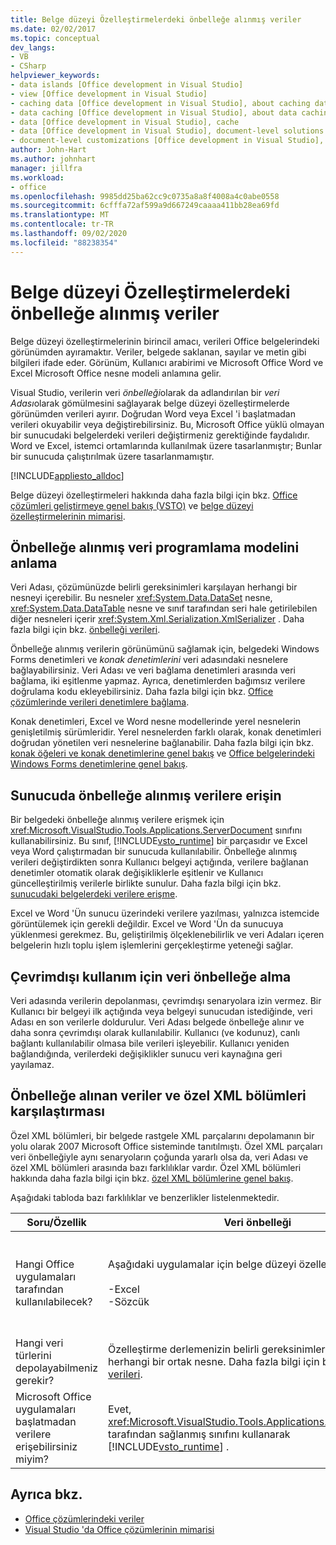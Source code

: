 ```yaml
---
title: Belge düzeyi Özelleştirmelerdeki önbelleğe alınmış veriler
ms.date: 02/02/2017
ms.topic: conceptual
dev_langs:
- VB
- CSharp
helpviewer_keywords:
- data islands [Office development in Visual Studio]
- view [Office development in Visual Studio]
- caching data [Office development in Visual Studio], about caching data
- data caching [Office development in Visual Studio], about data caching
- data [Office development in Visual Studio], cache
- data [Office development in Visual Studio], document-level solutions
- document-level customizations [Office development in Visual Studio], data model
author: John-Hart
ms.author: johnhart
manager: jillfra
ms.workload:
- office
ms.openlocfilehash: 9985dd25ba62cc9c0735a8a8f4008a4c0abe0558
ms.sourcegitcommit: 6cfffa72af599a9d667249caaaa411bb28ea69fd
ms.translationtype: MT
ms.contentlocale: tr-TR
ms.lasthandoff: 09/02/2020
ms.locfileid: "88238354"
---
```

# <a name="cached-data-in-document-level-customizations"></a>Belge düzeyi Özelleştirmelerdeki önbelleğe alınmış veriler
  Belge düzeyi özelleştirmelerinin birincil amacı, verileri Office belgelerindeki görünümden ayıramaktır. Veriler, belgede saklanan, sayılar ve metin gibi bilgileri ifade eder. Görünüm, Kullanıcı arabirimi ve Microsoft Office Word ve Excel Microsoft Office nesne modeli anlamına gelir.

 Visual Studio, verilerin veri *önbelleği*olarak da adlandırılan bir *veri Adası*olarak gömülmesini sağlayarak belge düzeyi özelleştirmelerde görünümden verileri ayırır. Doğrudan Word veya Excel 'i başlatmadan verileri okuyabilir veya değiştirebilirsiniz. Bu, Microsoft Office yüklü olmayan bir sunucudaki belgelerdeki verileri değiştirmeniz gerektiğinde faydalıdır. Word ve Excel, istemci ortamlarında kullanılmak üzere tasarlanmıştır; Bunlar bir sunucuda çalıştırılmak üzere tasarlanmamıştır.

 [!INCLUDE[appliesto_alldoc](../vsto/includes/appliesto-alldoc-md.md)]

 Belge düzeyi özelleştirmeleri hakkında daha fazla bilgi için bkz. [Office çözümleri geliştirmeye genel bakış &#40;VSTO&#41;](../vsto/office-solutions-development-overview-vsto.md) ve [belge düzeyi özelleştirmelerinin mimarisi](../vsto/architecture-of-document-level-customizations.md).

## <a name="understand-the-cached-data-programming-model"></a>Önbelleğe alınmış veri programlama modelini anlama
 Veri Adası, çözümünüzde belirli gereksinimleri karşılayan herhangi bir nesneyi içerebilir. Bu nesneler <xref:System.Data.DataSet> nesne, <xref:System.Data.DataTable> nesne ve sınıf tarafından seri hale getirilebilen diğer nesneleri içerir <xref:System.Xml.Serialization.XmlSerializer> . Daha fazla bilgi için bkz. [önbelleği verileri](../vsto/caching-data.md).

 Önbelleğe alınmış verilerin görünümünü sağlamak için, belgedeki Windows Forms denetimleri ve *konak denetimlerini* veri adasındaki nesnelere bağlayabilirsiniz. Veri Adası ve veri bağlama denetimleri arasında veri bağlama, iki eşitlenme yapmaz. Ayrıca, denetimlerden bağımsız verilere doğrulama kodu ekleyebilirsiniz. Daha fazla bilgi için bkz. [Office çözümlerinde verileri denetimlere bağlama](../vsto/binding-data-to-controls-in-office-solutions.md).

 Konak denetimleri, Excel ve Word nesne modellerinde yerel nesnelerin genişletilmiş sürümleridir. Yerel nesnelerden farklı olarak, konak denetimleri doğrudan yönetilen veri nesnelerine bağlanabilir. Daha fazla bilgi için bkz. [konak öğeleri ve konak denetimlerine genel bakış](../vsto/host-items-and-host-controls-overview.md) ve [Office belgelerindeki Windows Forms denetimlerine genel bakış](../vsto/windows-forms-controls-on-office-documents-overview.md).

## <a name="access-cached-data-on-the-server"></a>Sunucuda önbelleğe alınmış verilere erişin
 Bir belgedeki önbelleğe alınmış verilere erişmek için <xref:Microsoft.VisualStudio.Tools.Applications.ServerDocument> sınıfını kullanabilirsiniz. Bu sınıf, [!INCLUDE[vsto_runtime](../vsto/includes/vsto-runtime-md.md)] bir parçasıdır ve Excel veya Word çalıştırmadan bir sunucuda kullanılabilir. Önbelleğe alınmış verileri değiştirdikten sonra Kullanıcı belgeyi açtığında, verilere bağlanan denetimler otomatik olarak değişikliklerle eşitlenir ve Kullanıcı güncelleştirilmiş verilerle birlikte sunulur. Daha fazla bilgi için bkz. [sunucudaki belgelerdeki verilere erişme](../vsto/accessing-data-in-documents-on-the-server.md).

 Excel ve Word 'Ün sunucu üzerindeki verilere yazılması, yalnızca istemcide görüntülemek için gerekli değildir. Excel ve Word 'Ün da sunucuya yüklenmesi gerekmez. Bu, geliştirilmiş ölçeklenebilirlik ve veri Adaları içeren belgelerin hızlı toplu işlem işlemlerini gerçekleştirme yeteneği sağlar.

## <a name="data-caching-for-offline-use"></a>Çevrimdışı kullanım için veri önbelleğe alma
 Veri adasında verilerin depolanması, çevrimdışı senaryolara izin vermez. Bir Kullanıcı bir belgeyi ilk açtığında veya belgeyi sunucudan istediğinde, veri Adası en son verilerle doldurulur. Veri Adası belgede önbelleğe alınır ve daha sonra çevrimdışı olarak kullanılabilir. Kullanıcı (ve kodunuz), canlı bağlantı kullanılabilir olmasa bile verileri işleyebilir. Kullanıcı yeniden bağlandığında, verilerdeki değişiklikler sunucu veri kaynağına geri yayılamaz.

## <a name="cached-data-and-custom-xml-parts-compared"></a>Önbelleğe alınan veriler ve özel XML bölümleri karşılaştırması
 Özel XML bölümleri, bir belgede rastgele XML parçalarını depolamanın bir yolu olarak 2007 Microsoft Office sisteminde tanıtılmıştı. Özel XML parçaları veri önbelleğiyle aynı senaryoların çoğunda yararlı olsa da, veri Adası ve özel XML bölümleri arasında bazı farklılıklar vardır. Özel XML bölümleri hakkında daha fazla bilgi için bkz. [özel XML bölümlerine genel bakış](../vsto/custom-xml-parts-overview.md).

 Aşağıdaki tabloda bazı farklılıklar ve benzerlikler listelenmektedir.

|Soru/Özellik|Veri önbelleği|Özel XML bölümleri|
|-|----------------|----------------------|
|Hangi Office uygulamaları tarafından kullanılabilecek?|Aşağıdaki uygulamalar için belge düzeyi özelleştirmeleri:<br /><br /> -Excel<br />-Sözcük|Aşağıdaki uygulamalar için belge düzeyi ve uygulama düzeyi çözümler:<br /><br /> -Excel<br />-PowerPoint<br />-Sözcük|
|Hangi veri türlerini depolayabilmeniz gerekir?|Özelleştirme derlemenizin belirli gereksinimleri karşılayan herhangi bir ortak nesne. Daha fazla bilgi için bkz. [önbelleği verileri](../vsto/caching-data.md).|Herhangi bir XML verisi.|
|Microsoft Office uygulamaları başlatmadan verilere erişebilirsiniz miyim?|Evet, <xref:Microsoft.VisualStudio.Tools.Applications.ServerDocument> tarafından sağlanmış sınıfını kullanarak [!INCLUDE[vsto_runtime](../vsto/includes/vsto-runtime-md.md)] .|Evet, <xref:System.IO.Packaging> ad alanındaki sınıfları veya Open XML biçimi SDK 'sını kullanarak.|

## <a name="see-also"></a>Ayrıca bkz.
- [Office çözümlerindeki veriler](../vsto/data-in-office-solutions.md)
- [Visual Studio 'da Office çözümlerinin mimarisi](../vsto/architecture-of-office-solutions-in-visual-studio.md)
